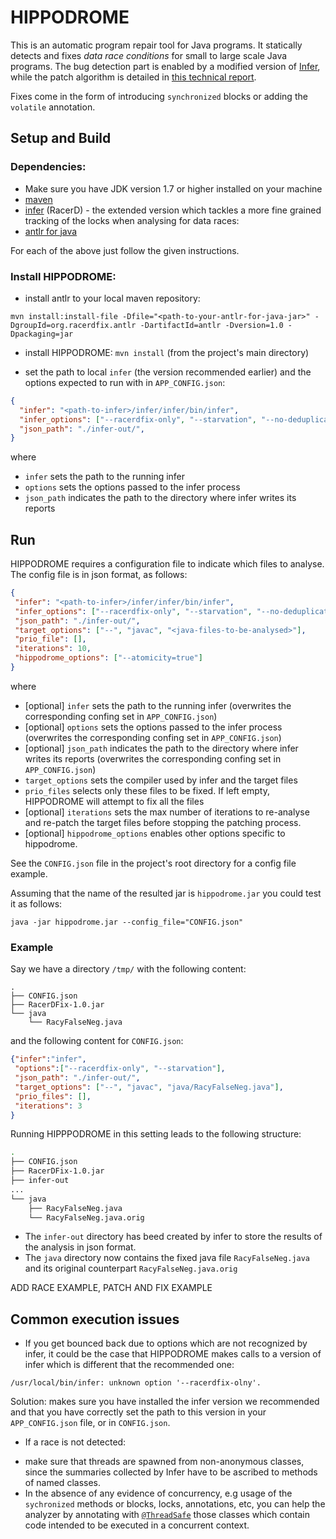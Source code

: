 # HIPPODROME

This is an automatic program repair tool for Java programs. It statically detects and fixes _data race conditions_ for small to large scale Java programs. The bug detection part is enabled by a modified version of [Infer](https://fbinfer.com/), while the patch algorithm is detailed in [this technical report](https://arxiv.org/abs/2108.02490).

Fixes come in the form of introducing `synchronized` blocks or adding the `volatile` annotation. 

## Setup and Build
### Dependencies:
* Make sure you have JDK version 1.7 or higher installed on your machine 
* [maven](https://maven.apache.org/install.html)
* [infer](https://github.com/andrecostea/infer) (RacerD) - the extended version which tackles a more fine grained tracking of the locks when analysing for data races:
* [antlr for java](https://github.com/andrecostea/antlr-java)

For each of the above just follow the given instructions. 

### Install HIPPODROME:
* install antlr to your local maven repository:

`mvn install:install-file -Dfile="<path-to-your-antlr-for-java-jar>" -DgroupId=org.racerdfix.antlr -DartifactId=antlr -Dversion=1.0 -Dpackaging=jar`

* install HIPPODROME:
`mvn install` (from the project's main directory)

* set the path to local `infer` (the version recommended earlier) and the options expected to run with in `APP_CONFIG.json`:
```json
{
  "infer": "<path-to-infer>/infer/infer/bin/infer",
  "infer_options": ["--racerdfix-only", "--starvation", "--no-deduplicate", <list-of-strings-representing-additional-infer-options>],
  "json_path": "./infer-out/",
}
```
where
 * ``infer`` sets the path to the running infer
 * ``options`` sets the options passed to the infer process
 * ``json_path`` indicates the path to the directory where infer writes its reports
 

## Run
HIPPODROME requires a configuration file to indicate which files to analyse. The config file is in json format, as follows:

```json
{
 "infer": "<path-to-infer>/infer/infer/bin/infer",
 "infer_options": ["--racerdfix-only", "--starvation", "--no-deduplicate", <list-of-strings-representing-additional-infer-options>],
 "json_path": "./infer-out/",
 "target_options": ["--", "javac", "<java-files-to-be-analysed>"],
 "prio_file": [],
 "iterations": 10,
 "hippodrome_options": ["--atomicity=true"]
}
```
where
 * [optional] ``infer`` sets the path to the running infer (overwrites the corresponding confing set in `APP_CONFIG.json`)
 * [optional] ``options`` sets the options passed to the infer process (overwrites the corresponding confing set in `APP_CONFIG.json`)
 * [optional] ``json_path`` indicates the path to the directory where infer writes its reports (overwrites the corresponding confing set in `APP_CONFIG.json`)
 * ``target_options`` sets the compiler used by infer and the target files
 * ``prio_files`` selects only these files to be fixed. If left empty, HIPPODROME will attempt to fix all the files
 * [optional] ``iterations`` sets the max number of iterations to re-analyse and re-patch the target files before stopping the patching process.
 * [optional] ``hippodrome_options`` enables other options specific to hippodrome. 

See the `CONFIG.json` file in the project's root directory for a config file example.

Assuming that the name of the resulted jar is `hippodrome.jar` you could test it as follows:

`java -jar hippodrome.jar --config_file="CONFIG.json"`

### Example
Say we have a directory `/tmp/` with the following content:

```
.
├── CONFIG.json
├── RacerDFix-1.0.jar
└── java
    └── RacyFalseNeg.java
```

and the following content for `CONFIG.json`:

```json
{"infer":"infer",
 "options":["--racerdfix-only", "--starvation"],
 "json_path": "./infer-out/",
 "target_options": ["--", "javac", "java/RacyFalseNeg.java"],
 "prio_files": [],
 "iterations": 3
}
```

Running HIPPPODROME in this setting leads to the following structure:

```bash
.
├── CONFIG.json
├── RacerDFix-1.0.jar
├── infer-out
...
└── java
    ├── RacyFalseNeg.java
    └── RacyFalseNeg.java.orig
```

* The `infer-out` directory has beed created by infer to store the results of the analysis in json format. 
* The `java` directory now contains the fixed java file `RacyFalseNeg.java` and its original counterpart  `RacyFalseNeg.java.orig`


ADD RACE EXAMPLE, PATCH AND FIX EXAMPLE



## Common execution issues

* If you get bounced back due to options which are not recognized by infer, it could be the case that HIPPODROME makes calls to a version of infer which is different that the recommended one:
```
/usr/local/bin/infer: unknown option '--racerdfix-olny'.
```

Solution: makes sure you have installed the infer version we recommended and that you have correctly set the path to this version in your `APP_CONFIG.json` file, or in `CONFIG.json`.

* If a race is not detected:
- make sure that threads are spawned from non-anonymous classes, since the summaries collected by Infer have to be ascribed to methods of named classes. 
- In the absence of any evidence of concurrency, e.g usage of the `sychronized` methods or blocks, locks, annotations, etc, you can help the analyzer by annotating with [`@ThreadSafe`](https://mvnrepository.com/artifact/com.facebook.infer.annotation) those classes which contain code intended to be executed in a concurrent context.

